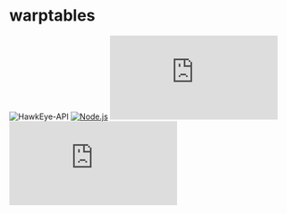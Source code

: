 # warptables

![HawkEye-API](https://img.shields.io/npm/v/warptables)
[![Node.js](https://github.com/HusbyLabs/warptables.js/actions/workflows/node.js.yml/badge.svg)](https://github.com/HusbyLabs/warptables.js/actions/workflows/node.js.yml)
![GitHub](https://img.shields.io/github/license/husbylabs/warptables.js)
![GitHub repo size](https://img.shields.io/github/repo-size/husbylabs/warptables.js)
